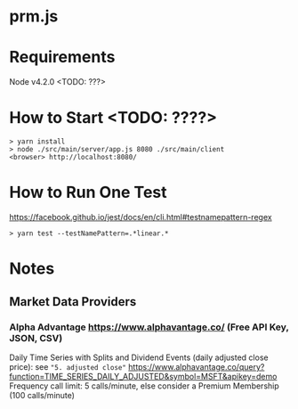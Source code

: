 prm.js
======

# Requirements
Node v4.2.0 <TODO: ???>

# How to Start <TODO: ????>
```shell
> yarn install
> node ./src/main/server/app.js 8080 ./src/main/client
<browser> http://localhost:8080/
```

# How to Run One Test
https://facebook.github.io/jest/docs/en/cli.html#testnamepattern-regex
```
> yarn test --testNamePattern=.*linear.*
```

# Notes

## Market Data Providers
### Alpha Advantage https://www.alphavantage.co/ (Free API Key, JSON, CSV)
Daily Time Series with Splits and Dividend Events (daily adjusted close price):
see `"5. adjusted close"`
https://www.alphavantage.co/query?function=TIME_SERIES_DAILY_ADJUSTED&symbol=MSFT&apikey=demo
Frequency call limit: 5 calls/minute, else consider a Premium Membership (100 calls/minute)
